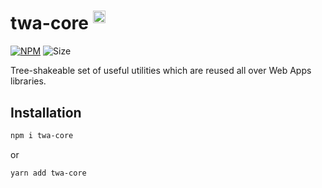 # twa-core <sup><img src="https://static.npmjs.com/255a118f56f5346b97e56325a1217a16.svg" alt="drawing" width="20"/></sup>

[npm-badge]: https://img.shields.io/npm/v/twa-core?logo=npm

[npm-link]: https://npmjs.com/package/twa-core

[size-badge]: https://img.shields.io/bundlephobia/minzip/twa-core

[![NPM][npm-badge]][npm-link] 
![Size][size-badge]

Tree-shakeable set of useful utilities which are reused all over Web Apps
libraries.

## Installation

```bash  
npm i twa-core
```  

or

```bash  
yarn add twa-core
```  